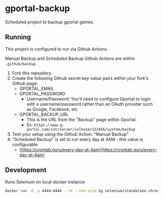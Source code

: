 # gportal-backup

Scheduled project to backup gportal games.

## Running

This project is configured to run via Github Actions.

Manual Backup and Scheduled Backup Github Actions are within `.github/backup`.

1. Fork this repository.
1. Create the following Github secret key-value pairs within your fork's Github page.
   - GPORTAL_EMAIL
   - GPORTAL_PASSWORD
     - Username/Password: You'll need to configure Gportal to login with a username/password rather than an OAuth provider such as Google, Facebook, etc
   - GPORTAL_BACKUP_URL
     - This is the URL from the "Backup" page within Gportal.
     - Ex: `https://www.g-portal.com/int/server/valheim/123456/system/backup`
1. Test your setup using the Github Action: "Manual Backup"
1. "Scheduled Backup" is set to run every day at 4AM - this value is configurable
   - [https://crontab.guru/every-day-at-4am](https://crontab.guru/every-day-at-4am)

## Development

Runs Selenium on local docker instance

```bash
docker run -d -p 4444:4444 --rm --shm-size 2g selenium/standalone-chrome
```
